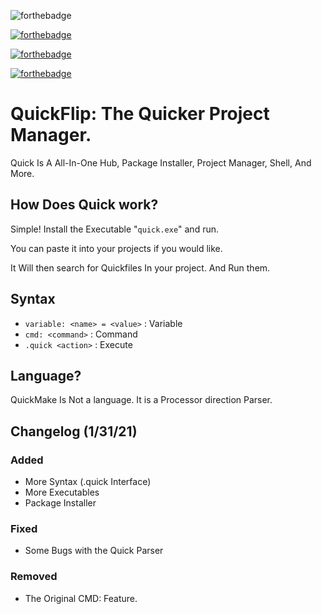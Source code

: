 ![forthebadge](https://forthebadge.com/images/badges/made-with-c.svg)

[![forthebadge](https://forthebadge.com/images/badges/60-percent-of-the-time-works-every-time.svg)](https://forthebadge.com) 

[![forthebadge](https://forthebadge.com/images/badges/powered-by-black-magic.svg)](https://forthebadge.com)

[![forthebadge](https://forthebadge.com/images/badges/powered-by-coffee.svg)](https://forthebadge.com)

# QuickFlip: The Quicker Project Manager.
Quick Is A All-In-One Hub, Package Installer, Project Manager, Shell, And More.

## How Does Quick work?
Simple! Install the Executable "`quick.exe`" and run.

You can paste it into your projects if you would like.

It Will then search for Quickfiles In your project. And Run them.
## Syntax
- `variable: <name> = <value>` : Variable
- `cmd: <command>` : Command
- `.quick <action>` : Execute
## Language?
QuickMake Is Not a language. It is a Processor direction Parser.

## Changelog (1/31/21)
### Added
- More Syntax (.quick Interface)
- More Executables
- Package Installer
### Fixed
- Some Bugs with the Quick Parser
### Removed 
- The Original CMD: Feature.